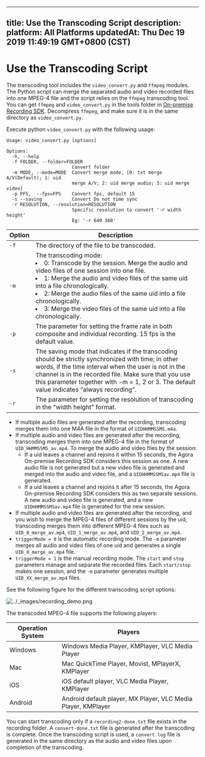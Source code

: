 
---
title: Use the Transcoding Script 
description: 
platform: All Platforms
updatedAt: Thu Dec 19 2019 11:49:19 GMT+0800 (CST)
---
# Use the Transcoding Script 
The transcoding tool includes the `video_convert.py` and `ffmpeg` modules. The Python script can merge the separated audio and video recorded files into one MPEG-4 file and the script relies on the `ffmpeg` transcoding tool. 
You can get `ffmpeg` and `video_convert.py` in the tools folder in [On-premise Recording SDK](https://docs.agora.io/en/Recording/downloads). Decompress `ffmpeg`, and make sure it is in the same directory as `video_convert.py`. 

Execute python `video_convert.py` with the following usage:

```
Usage: video_convert.py [options]

Options:
  -h, --help
  -f FOLDER, --folder=FOLDER
                        Convert folder
  -m MODE, --mode=MODE  Convert merge mode, [0: txt merge A/V(Default); 1: uid
                        merge A/V; 2: uid merge audio; 3: uid merge video]
  -p PFS,  --fps=FPS    Convert fps, default 15
  -s --saving           Convert Do not time sync
  -r RESOLUTION, --resolution=RESOLUTION
                        Specific resolution to convert '-r width height'
                        Eg: '-r 640 360'
```



| **Option** | **Description**                                                     |
| -------- | ------------------------------------------------------------ |
| `-f`     | The directory of the file to be transcoded.                  |
| `-m`     | The transcoding mode: <li>0: Transcode by the session. Merge the audio and video files of one session into one file.</li><li>1: Merge the audio and video files of the same uid into a file chronologically.</li><li>2: Merge the audio files of the same uid into a file chronologically.</li><li>3: Merge the video files of the same uid into a file chronologically.</li> |
| `-p`     | The parameter for setting the frame rate in both composite and individual recording. 15 fps is the default value. |
| `-s`     | The saving mode that indicates if the transcoding should be strictly synchronized with time; in other words, if the time interval when the user is not in the channel is in the recorded file. Make sure that you use this parameter together with -m = 1, 2 or 3. The default value indicates “always recording”.  |
| `-r`     | The parameter for setting the resolution of transcoding in the “width height” format. |

- If multiple audio files are generated after the recording, transcoding merges them into one M4A file in the format of `UIDHHMMSSMS.m4a`.
- If multiple audio and video files are generated after the recording, transcoding merges them into one MPEG-4 file in the format of `UID_HHMMSSMS_av.mp4`. To merge the audio and video files by the session:
   - If a uid leaves a channel and rejoins it within 15 seconds, the Agora On-premise Recording SDK considers this session as one. A new audio file is not generated but a new video file is generated and merged into the audio and video file, and a `UIDHHMMSSMSav.mp4` file is generated.
   - If a uid leaves a channel and rejoins it after 15 seconds, the Agora On-premise Recording SDK considers this as two separate sessions. A new audio and video file is generated, and a new `UIDHHMMSSMSav.mp4` file is generated for the new session.
-   If multiple audio and video files are generated after the recording, and you wish to merge the MPEG-4 files of different sessions by the uid, transcoding merges them into different MPEG-4 files such as `UID_0_merge_av.mp4`, `UID_1_merge_av.mp4`, and `UID_2_merge_av.mp4`.
  - `triggerMode = 0` is the automatic recording mode. The `-m` parameter merges all audio and video files of one uid and generates a single `UID_0_merge_av.mp4` file.
  - `triggerMode = 1` is the manual recording mode. The `start` and `stop` parameters manage and separate the recorded files. Each `start/stop` makes one session, and the `-m` parameter generates multiple `UID_XX_merge_av.mp4` files.

See the following figure for the different transcoding script options:

<img alt="../_images/recording_demo.png" src="https://web-cdn.agora.io/docs-files/en/recording_demo.png" />

The transcoded MPEG-4 file supports the following players:

| **Operation System** | **Players**                                              |
| ------------ | ------------------------------------------------------- |
| Windows      | Windows Media Player, KMPlayer, VLC Media Player           |
| Mac          | Mac QuickTime Player, Movist, MPlayerX, KMPlayer       |
| iOS          | iOS default player, VLC Media Player, KMPlayer                      |
| Android      | Android default player, MX Player, VLC Media Player, KMPlayer|

You can start transcoding only if a `recording2-done.txt` file exists in the recording folder. A `convert-done.txt` file is generated after the transcoding is complete. Once the transcoding script is used, a `convert.log` file is generated in the same directory as the audio and video files upon completion of the transcoding.




